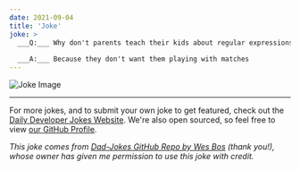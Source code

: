 ```yaml
---
date: 2021-09-04
title: 'Joke'
joke: >
  ___Q:___ Why don't parents teach their kids about regular expressions?
  
  ___A:___ Because they don't want them playing with matches
---
```



![Joke Image](https://private.xtrp.io/projects/DailyDeveloperJokes/public_image_server/images/5e12591b4fccd.png)

---

For more jokes, and to submit your own joke to get featured, check out the [Daily Developer Jokes Website](https://dailydeveloperjokes.github.io/). We're also open sourced, so feel free to view [our GitHub Profile](https://github.com/dailydeveloperjokes).


_This joke comes from [Dad-Jokes GitHub Repo by Wes Bos](https://github.com/wesbos/dad-jokes) (thank you!), whose owner has given me permission to use this joke with credit._

<!--
Joke text:
**Q:** Why don't parents teach their kids about regular expressions?

**A:** Because they don't want them playing with matches
 -->


